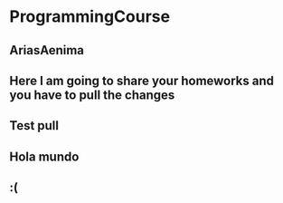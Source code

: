 # ProgrammingCourse

## AriasAenima

## Here I am going to share your homeworks and you have to pull the changes

## Test pull

## Hola mundo

## :(
